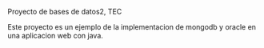 Proyecto de bases de datos2, TEC

Este proyecto es un ejemplo de la implementacion de mongodb y oracle en una 
aplicacion web con java.
